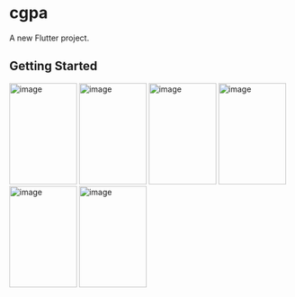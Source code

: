 # cgpa

A new Flutter project.

## Getting Started
<img width="120" height="180" alt="image" src="https://github.com/user-attachments/assets/982871ed-7119-4618-b87e-117ce849b183" />
<img width="120" height="180" alt="image" src="https://github.com/user-attachments/assets/0e475c1b-e929-456f-b947-cba57bbd8d62" />
<img width="120" height="180" alt="image" src="https://github.com/user-attachments/assets/cbb1b216-98cc-4ef8-b04f-f370d37b75fd" />
<img width="120" height="180" alt="image" src="https://github.com/user-attachments/assets/6c49537a-00dd-4fba-ac75-a5a90c9575b7" />
<img width="120" height="180" alt="image" src="https://github.com/user-attachments/assets/f20ba6ca-3b5c-4f24-adaa-15cd3af76fff" />
<img width="120" height="180" alt="image" src="https://github.com/user-attachments/assets/8041f833-f609-4864-98a7-00b957d6b68c" />



